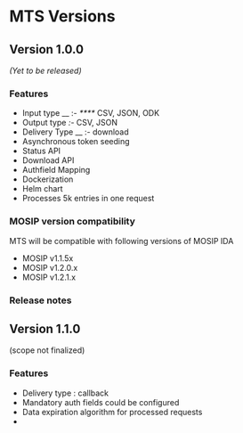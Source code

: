 # MTS Versions

## Version 1.0.0

_(Yet to be released)_

### Features

* Input type \_\_ :- _\*\*\*\*_ CSV, JSON, ODK
* Output type _:-_ CSV, JSON
* Delivery Type \_\_ :- download
* Asynchronous token seeding
* Status API
* Download API
* Authfield Mapping
* Dockerization
* Helm chart
* Processes 5k entries in one request

### MOSIP version compatibility

MTS will be compatible with following versions of MOSIP IDA

* MOSIP v1.1.5x
* MOSIP v1.2.0.x
* MOSIP v1.2.1.x

### Release notes

##



## Version 1.1.0

(scope not finalized)

### Features

* Delivery type : callback
* Mandatory auth fields could be configured
* Data expiration algorithm for processed requests
*
